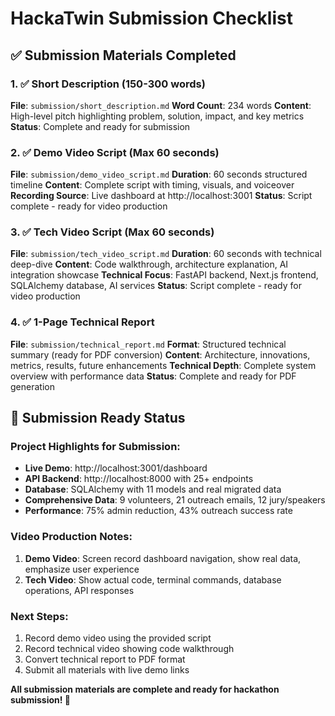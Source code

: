 # HackaTwin Submission Checklist

## ✅ Submission Materials Completed

### 1. ✅ Short Description (150-300 words)
**File**: `submission/short_description.md`
**Word Count**: 234 words
**Content**: High-level pitch highlighting problem, solution, impact, and key metrics
**Status**: Complete and ready for submission

### 2. ✅ Demo Video Script (Max 60 seconds)
**File**: `submission/demo_video_script.md`
**Duration**: 60 seconds structured timeline
**Content**: Complete script with timing, visuals, and voiceover
**Recording Source**: Live dashboard at http://localhost:3001
**Status**: Script complete - ready for video production

### 3. ✅ Tech Video Script (Max 60 seconds)
**File**: `submission/tech_video_script.md`
**Duration**: 60 seconds with technical deep-dive
**Content**: Code walkthrough, architecture explanation, AI integration showcase
**Technical Focus**: FastAPI backend, Next.js frontend, SQLAlchemy database, AI services
**Status**: Script complete - ready for video production

### 4. ✅ 1-Page Technical Report
**File**: `submission/technical_report.md`
**Format**: Structured technical summary (ready for PDF conversion)
**Content**: Architecture, innovations, metrics, results, future enhancements
**Technical Depth**: Complete system overview with performance data
**Status**: Complete and ready for PDF generation

## 🎯 Submission Ready Status

### Project Highlights for Submission:
- **Live Demo**: http://localhost:3001/dashboard
- **API Backend**: http://localhost:8000 with 25+ endpoints
- **Database**: SQLAlchemy with 11 models and real migrated data
- **Comprehensive Data**: 9 volunteers, 21 outreach emails, 12 jury/speakers
- **Performance**: 75% admin reduction, 43% outreach success rate

### Video Production Notes:
1. **Demo Video**: Screen record dashboard navigation, show real data, emphasize user experience
2. **Tech Video**: Show actual code, terminal commands, database operations, API responses

### Next Steps:
1. Record demo video using the provided script
2. Record technical video showing code walkthrough
3. Convert technical report to PDF format
4. Submit all materials with live demo links

**All submission materials are complete and ready for hackathon submission! 🚀**
